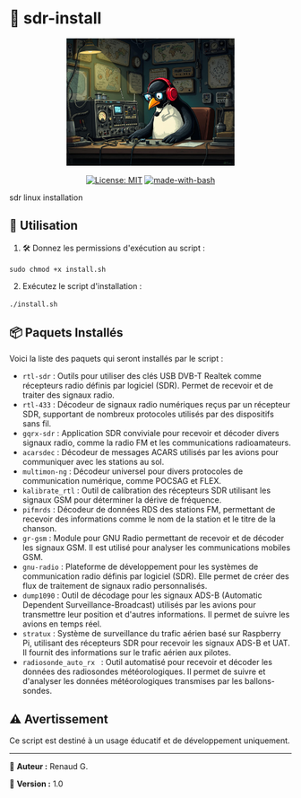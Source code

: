 # 📡 sdr-install

<p align="center">
  <img src="ham-tux.jpg" alt="Ham Tux logo" width="300"/>
</p>

<p align="center">
  <a href="https://github.com/renaudgweb/server-install/blob/main/LICENSE"><img src="https://img.shields.io/badge/License-MIT-blue.svg" alt="License: MIT"></a>
  <a href="https://www.gnu.org/software/bash/"><img src="https://img.shields.io/badge/Made%20with-Bash-1f425f.svg" alt="made-with-bash"></a>
</p>

sdr linux installation

## 🚀 Utilisation

1. 🛠️ Donnez les permissions d'exécution au script :

`sudo chmod +x install.sh`

2. Exécutez le script d'installation :

`./install.sh`

## 📦 Paquets Installés

Voici la liste des paquets qui seront installés par le script :

- `rtl-sdr` : Outils pour utiliser des clés USB DVB-T Realtek comme récepteurs radio définis par logiciel (SDR). Permet de recevoir et de traiter des signaux radio.
- `rtl-433` : Décodeur de signaux radio numériques reçus par un récepteur SDR, supportant de nombreux protocoles utilisés par des dispositifs sans fil.
- `gqrx-sdr` : Application SDR conviviale pour recevoir et décoder divers signaux radio, comme la radio FM et les communications radioamateurs.
- `acarsdec` : Décodeur de messages ACARS utilisés par les avions pour communiquer avec les stations au sol.
- `multimon-ng` : Décodeur universel pour divers protocoles de communication numérique, comme POCSAG et FLEX.
- `kalibrate_rtl` : Outil de calibration des récepteurs SDR utilisant les signaux GSM pour déterminer la dérive de fréquence.
- `pifmrds` : Décodeur de données RDS des stations FM, permettant de recevoir des informations comme le nom de la station et le titre de la chanson.
- `gr-gsm` : Module pour GNU Radio permettant de recevoir et de décoder les signaux GSM. Il est utilisé pour analyser les communications mobiles GSM.
- `gnu-radio` : Plateforme de développement pour les systèmes de communication radio définis par logiciel (SDR). Elle permet de créer des flux de traitement de signaux radio personnalisés.
- `dump1090` : Outil de décodage pour les signaux ADS-B (Automatic Dependent Surveillance-Broadcast) utilisés par les avions pour transmettre leur position et d'autres informations. Il permet de suivre les avions en temps réel.
- `stratux` : Système de surveillance du trafic aérien basé sur Raspberry Pi, utilisant des récepteurs SDR pour recevoir les signaux ADS-B et UAT. Il fournit des informations sur le trafic aérien aux pilotes.
- `radiosonde_auto_rx ` : Outil automatisé pour recevoir et décoder les données des radiosondes météorologiques. Il permet de suivre et d'analyser les données météorologiques transmises par les ballons-sondes.

## ⚠️ Avertissement

Ce script est destiné à un usage éducatif et de développement uniquement.

---

👤 **Auteur :** Renaud G.

📌 **Version :** 1.0
